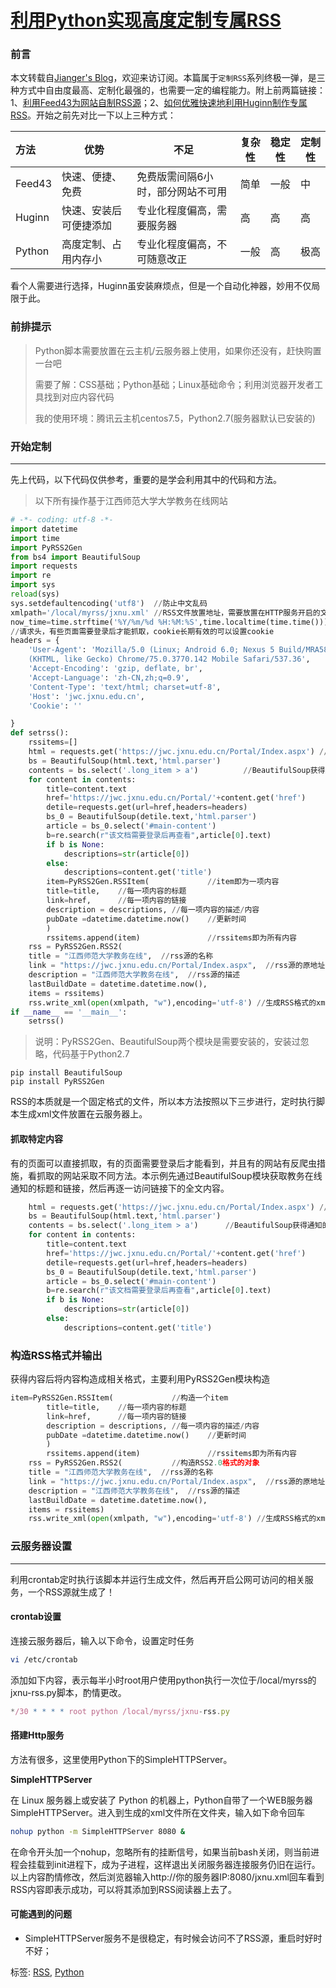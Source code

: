 # [利用Python实现高度定制专属RSS](https://www.cnblogs.com/liujiangblog/articles/12131027.html)



### 前言

本文转载自[Jianger's Blog](https://jianger.space/take-advantage-of-python-to-custom-highly-rss/)，欢迎来访订阅。本篇属于`定制RSS`系列终极一弹，是三种方式中自由度最高、定制化最强的，也需要一定的编程能力。附上前两篇链接：1、[利用Feed43为网站自制RSS源](https://jianger.space/take-advantage-of-feed43-to-custom-rss/)；2、[如何优雅快速地利用Huginn制作专属RSS](https://jianger.space/take-advantage-of-huginn-to-make-rss/)。开始之前先对比一下以上三种方式：

| 方法   | 优势                   | 不足                              | 复杂性 | 稳定性 | 定制性 |
| :----- | ---------------------- | --------------------------------- | ------ | ------ | ------ |
| Feed43 | 快速、便捷、免费       | 免费版需间隔6小时，部分网站不可用 | 简单   | 一般   | 中     |
| Huginn | 快速、安装后可便捷添加 | 专业化程度偏高，需要服务器        | 高     | 高     | 高     |
| Python | 高度定制、占用内存小   | 专业化程度偏高，不可随意改正      | 一般   | 高     | 极高   |

看个人需要进行选择，Huginn虽安装麻烦点，但是一个自动化神器，妙用不仅局限于此。

### 前排提示

> Python脚本需要放置在云主机/云服务器上使用，如果你还没有，赶快购置一台吧
>
> 需要了解：CSS基础；Python基础；Linux基础命令；利用浏览器开发者工具找到对应内容代码
>
> 我的使用环境：腾讯云主机centos7.5，Python2.7(服务器默认已安装的)

### 开始定制

------

先上代码，以下代码仅供参考，重要的是学会利用其中的代码和方法。

> 以下所有操作基于江西师范大学大学教务在线网站

```python
# -*- coding: utf-8 -*-
import datetime
import time  
import PyRSS2Gen
from bs4 import BeautifulSoup
import requests
import re
import sys
reload(sys)			
sys.setdefaultencoding('utf8')	//防止中文乱码
xmlpath='/local/myrss/jxnu.xml' //RSS文件放置地址，需要放置在HTTP服务开启的文件夹下
now_time=time.strftime('%Y/%m/%d %H:%M:%S',time.localtime(time.time()))
//请求头，有些页面需要登录后才能抓取，cookie长期有效的可以设置cookie
headers = {
    'User-Agent': 'Mozilla/5.0 (Linux; Android 6.0; Nexus 5 Build/MRA58N) AppleWebKit/537.36\
    (KHTML, like Gecko) Chrome/75.0.3770.142 Mobile Safari/537.36',
    'Accept-Encoding': 'gzip, deflate, br',
    'Accept-Language': 'zh-CN,zh;q=0.9',
    'Content-Type': 'text/html; charset=utf-8',
    'Host': 'jwc.jxnu.edu.cn',
    'Cookie': ''

}
def setrss():
	rssitems=[]
	html = requests.get('https://jwc.jxnu.edu.cn/Portal/Index.aspx') //获得网站html代码
	bs = BeautifulSoup(html.text,'html.parser')
	contents = bs.select('.long_item > a')			//BeautifulSoup获得通知的标题和对应链接
	for content in contents:
		title=content.text
		href='https://jwc.jxnu.edu.cn/Portal/'+content.get('href')
		detile=requests.get(url=href,headers=headers)
		bs_0 = BeautifulSoup(detile.text,'html.parser')
		article = bs_0.select('#main-content')
		b=re.search(r"该文档需要登录后再查看",article[0].text)
		if b is None:
			descriptions=str(article[0])
		else:
			descriptions=content.get('title')
		item=PyRSS2Gen.RSSItem(				//item即为一项内容
		title=title,	//每一项内容的标题
		link=href,		//每一项内容的链接
		description = descriptions,	//每一项内容的描述/内容
		pubDate =datetime.datetime.now()	//更新时间
		)
		rssitems.append(item)				//rssitems即为所有内容
	rss = PyRSS2Gen.RSS2(
	title = "江西师范大学教务在线",  //rss源的名称
	link = "https://jwc.jxnu.edu.cn/Portal/Index.aspx",  //rss源的原地址
	description = "江西师范大学教务在线",  //rss源的描述
	lastBuildDate = datetime.datetime.now(),
	items = rssitems)
	rss.write_xml(open(xmlpath, "w"),encoding='utf-8') //生成RSS格式的xml文件
if __name__ == '__main__':
	setrss()
```

> 说明：PyRSS2Gen、BeautifulSoup两个模块是需要安装的，安装过忽略，代码基于Python2.7

```mipsasm
pip install BeautifulSoup
pip install PyRSS2Gen
```

RSS的本质就是一个固定格式的文件，所以本方法按照以下三步进行，定时执行脚本生成xml文件放置在云服务器上。

#### 抓取特定内容

有的页面可以直接抓取，有的页面需要登录后才能看到，并且有的网站有反爬虫措施，看抓取的网站采取不同方法。本示例先通过BeautifulSoup模块获取教务在线通知的标题和链接，然后再逐一访问链接下的全文内容。

```python
	html = requests.get('https://jwc.jxnu.edu.cn/Portal/Index.aspx') //获得网站html代码
	bs = BeautifulSoup(html.text,'html.parser')
	contents = bs.select('.long_item > a')		//BeautifulSoup获得通知的标题和链接
	for content in contents:
		title=content.text
		href='https://jwc.jxnu.edu.cn/Portal/'+content.get('href')
		detile=requests.get(url=href,headers=headers)
		bs_0 = BeautifulSoup(detile.text,'html.parser')
		article = bs_0.select('#main-content')
		b=re.search(r"该文档需要登录后再查看",article[0].text)
		if b is None:
			descriptions=str(article[0])
		else:
			descriptions=content.get('title')
```

### 构造RSS格式并输出

获得内容后将内容构造成相关格式，主要利用PyRSS2Gen模块构造

```python
item=PyRSS2Gen.RSSItem(				//构造一个item
		title=title,	//每一项内容的标题
		link=href,		//每一项内容的链接
		description = descriptions,	//每一项内容的描述/内容
		pubDate =datetime.datetime.now()	//更新时间
		)
		rssitems.append(item)				//rssitems即为所有内容
	rss = PyRSS2Gen.RSS2(			//构造RSS2.0格式的对象
	title = "江西师范大学教务在线",  //rss源的名称
	link = "https://jwc.jxnu.edu.cn/Portal/Index.aspx",  //rss源的原地址
	description = "江西师范大学教务在线",  //rss源的描述
	lastBuildDate = datetime.datetime.now(),
	items = rssitems)
	rss.write_xml(open(xmlpath, "w"),encoding='utf-8') //生成RSS格式的xml文件
```

### 云服务器设置

------

利用crontab定时执行该脚本并运行生成文件，然后再开启公网可访问的相关服务，一个RSS源就生成了！

#### crontab设置

连接云服务器后，输入以下命令，设置定时任务

```bash
vi /etc/crontab
```

添加如下内容，表示每半小时root用户使用python执行一次位于/local/myrss的jxnu-rss.py脚本，酌情更改。

```javascript
*/30 * * * * root python /local/myrss/jxnu-rss.py
```

#### 搭建Http服务

方法有很多，这里使用Python下的SimpleHTTPServer。

**SimpleHTTPServer**

在 Linux 服务器上或安装了 Python 的机器上，Python自带了一个WEB服务器 SimpleHTTPServer。进入到生成的xml文件所在文件夹，输入如下命令回车

```bash
nohup python -m SimpleHTTPServer 8080 &
```

在命令开头加一个nohup，忽略所有的挂断信号，如果当前bash关闭，则当前进程会挂载到init进程下，成为子进程，这样退出关闭服务器连接服务仍旧在运行。以上内容酌情修改，然后浏览器输入http://你的服务器IP:8080/jxnu.xml回车看到RSS内容即表示成功，可以将其添加到RSS阅读器上去了。

#### 可能遇到的问题

- SimpleHTTPServer服务不是很稳定，有时候会访问不了RSS源，重启时好时不好；



标签: [RSS](https://www.cnblogs.com/liujiangblog/tag/RSS/), [Python](https://www.cnblogs.com/liujiangblog/tag/Python/)